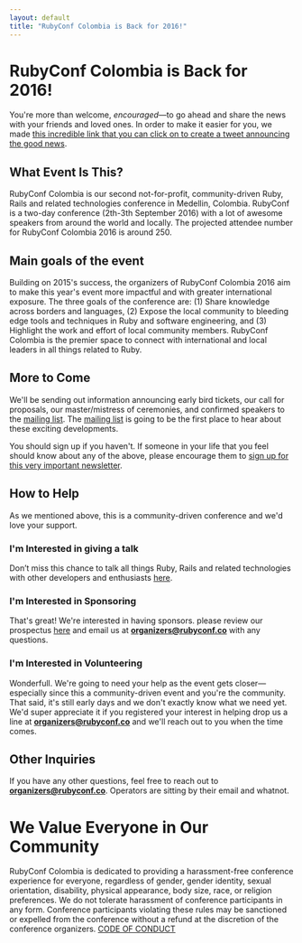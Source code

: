 ```yaml
---
layout: default
title: "RubyConf Colombia is Back for 2016!"
---
```


# RubyConf Colombia is Back for 2016!

  You're more than welcome, _encouraged_—to go ahead and share the news with 
  your friends and loved ones. In order to make it easier for you, we made 
  [this incredible link that you can click on to create a tweet announcing the good news](https://twitter.com/home?status=I%20just%20found%20out%20that%20%40rubyconfco%20is%20going%20to%20be%20on%20September%202th%20and%203th%2C%202016%20in%20Medellin%2C%20Colombia%21%20http%3A%2F%2Fwww.rubyconf.co%2F).

## What Event Is This?

  RubyConf Colombia is our second not-for-profit, community-driven Ruby, Rails 
  and related technologies conference in Medellin, Colombia. RubyConf is a 
  two-day conference (2th-3th September 2016) with a lot of awesome speakers 
  from around the world and locally. The projected attendee number for RubyConf 
  Colombia 2016 is around 250.

## Main goals of the event

  Building on 2015's success, the organizers of RubyConf Colombia 2016 aim to
  make this year's event more impactful and with greater international exposure.
  The three goals of the conference are: (1) Share knowledge across borders and
  languages, (2) Expose the local community to bleeding edge tools and 
  techniques in Ruby and software engineering, and (3) Highlight the work and 
  effort of local community members. RubyConf Colombia is the premier space to 
  connect with international and local leaders in all things related to Ruby.

## More to Come

  We'll be sending out information announcing early bird tickets, our
  call for proposals, our master/mistress of ceremonies, and confirmed
  speakers to the [mailing list](rubyconf.us11.list-manage.com/subscribe/post?u=7b7c2e5ead7427750ced71f09&amp;id=22ba1d80e6). The [mailing list](rubyconf.us11.list-manage.com/subscribe/post?u=7b7c2e5ead7427750ced71f09&amp;id=22ba1d80e6) is going to
  be the first place to hear about these exciting developments.

  You should sign up if you haven't. If someone in your life that you
  feel should know about any of the above, please encourage them to
  [sign up for this very important newsletter](rubyconf.us11.list-manage.com/subscribe/post?u=7b7c2e5ead7427750ced71f09&amp;id=22ba1d80e6).

## How to Help

  As we mentioned above, this is a community-driven conference and we'd love 
  your support.

### I'm Interested in giving a talk

  Don’t miss this chance to talk all things Ruby, Rails and related technologies 
  with other developers and enthusiasts [here](https://www.papercall.io/rubyconfco-2016).

### I'm Interested in Sponsoring

  That's great! We're interested in having sponsors. please review our 
  prospectus [here](http://www.rubyconf.co/assets/rubyconf_2016.pdf) and email 
  us at **organizers@rubyconf.co** with any questions.

### I'm Interested in Volunteering

  Wonderfull. We're going to need your help as the event gets closer—especially 
  since this a community-driven event and you're the community. That said, it's 
  still early days and we don't exactly know what we need yet. We'd super 
  appreciate it if you registered your interest in helping drop us a line at 
  **organizers@rubyconf.co** and we'll reach out to you when the time comes.

## Other Inquiries

  If you have any other questions, feel free to reach out to
  **organizers@rubyconf.co**. Operators are sitting by their email and
  whatnot.

# We Value Everyone in Our Community

  RubyConf Colombia is dedicated to providing a harassment-free
  conference experience for everyone, regardless of gender, gender
  identity, sexual orientation, disability, physical appearance, body
  size, race, or religion preferences. We do not tolerate harassment of
  conference participants in any form. Conference participants violating
  these rules may be sanctioned or expelled from the conference without
  a refund at the discretion of the conference organizers.
  [CODE OF CONDUCT](http://www.rubyconf.co/code-of-conduct.html)
